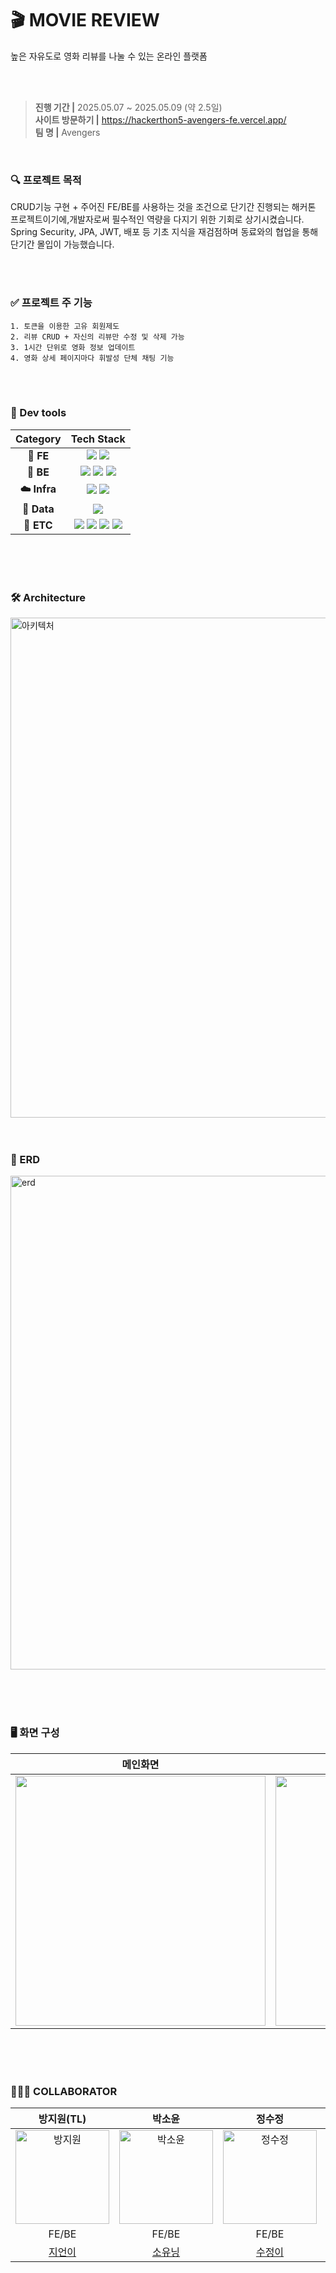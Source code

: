 # 🎬 MOVIE REVIEW
<p>높은 자유도로 영화 리뷰를 나눌 수 있는 온라인 플랫폼</p>
<br><br>

> **진행 기간 |** 2025.05.07 ~ 2025.05.09 (약 2.5일) <br>
> **사이트 방문하기 |** https://hackerthon5-avengers-fe.vercel.app/ <br>
> **팀 명 |** Avengers

<br>

### 🔍 프로젝트 목적
CRUD기능 구현 + 주어진 FE/BE를 사용하는 것을 조건으로 단기간 진행되는 해커톤 프로젝트이기에,개발자로써 필수적인 역량을 다지기 위한 기회로 상기시켰습니다. <br>
Spring Security, JPA, JWT, 배포 등 기초 지식을 재검점하며 동료와의 협업을 통해 단기간 몰입이 가능했습니다.

<br><br>

### ✅ 프로젝트 주 기능
```
1. 토큰을 이용한 고유 회원제도
2. 리뷰 CRUD + 자신의 리뷰만 수정 및 삭제 가능
3. 1시간 단위로 영화 정보 업데이트
4. 영화 상세 페이지마다 휘발성 단체 채팅 기능
```
<br><br>

### 🧰 Dev tools

| Category | Tech Stack |
|:--------:|:-----------:|
| **🚀 FE** | <img src="https://img.shields.io/badge/react-%2361DAFB.svg?&style=for-the-badge&logo=react&logoColor=black" /> <img src="https://img.shields.io/badge/next.js-%23000000.svg?&style=for-the-badge&logo=next.js&logoColor=white" /> |
| **🚀 BE** | <img src="https://img.shields.io/badge/spring-%236DB33F.svg?&style=for-the-badge&logo=spring&logoColor=white" /> <img src="https://img.shields.io/badge/javascript-%23F7DF1E.svg?&style=for-the-badge&logo=javascript&logoColor=black" /> <img src="https://img.shields.io/badge/java-%23007396.svg?&style=for-the-badge&logo=java&logoColor=white" /> |
| **☁️ Infra** | <img src="https://img.shields.io/badge/nginx-%23269539.svg?&style=for-the-badge&logo=nginx&logoColor=white" /> <img src="https://img.shields.io/badge/amazon%20aws-%23232F3E.svg?&style=for-the-badge&logo=amazon%20aws&logoColor=white" /> |
| **📁 Data** | <img src="https://img.shields.io/badge/mysql-%234479A1.svg?&style=for-the-badge&logo=mysql&logoColor=white" /> |
| **💬 ETC** | <img src="https://img.shields.io/badge/notion-%23000000.svg?&style=for-the-badge&logo=notion&logoColor=white" /> <img src="https://img.shields.io/badge/discord-%237289DA.svg?&style=for-the-badge&logo=discord&logoColor=white" /> <img src="https://img.shields.io/badge/git-%23F05032.svg?&style=for-the-badge&logo=git&logoColor=white" /> <img src="https://img.shields.io/badge/github-%23181717.svg?&style=for-the-badge&logo=github&logoColor=white" /> |




<br><br><br>
### 🛠️ Architecture
<img alt="아키텍처" width="800" src="https://github.com/user-attachments/assets/926f3553-4c70-43bc-943d-8e13525cef83" />
<br><br><br>

### 📑 ERD
<img alt="erd" width="790" src="https://github.com/user-attachments/assets/4468e70a-3bc4-4ac5-971d-7c4457f88de9" />

<br><br><br>


### 🖥 화면 구성
| 메인화면 | 영화상세 |
|:---:|:---:|
|<img src="https://user-images.githubusercontent.com/80824750/208456048-acbf44a8-cd71-4132-b35a-500047adbe1c.gif" width="400"/>|<img src="https://user-images.githubusercontent.com/80824750/208456234-fb5fe434-aa65-4d7a-b955-89098d5bbe0b.gif" width="400"/>|

<br><br><br>
### 🧑🏻‍💻 COLLABORATOR
| 방지원(TL) | 박소윤 | 정수정 | 김진성 |
|:------:|:------:|:------:|:------:|
| <img src="https://github.com/user-attachments/assets/67384a6d-4198-446e-b3ae-78fe76dbc92a" alt="방지원" width="150"> | <img src="" alt="박소윤" width="150"> | <img src="" alt="정수정" width="150"> | <img src="" alt="김진성" width="150"> |
| FE/BE | FE/BE | FE/BE | FE/BE |
| [지언이](https://github.com/banxzxx) | [소유닝](https://github.com/ehouse16) | [수정이](https://github.com/SujeongJeong) | [진성이](https://github.com/JINS-DE) |

